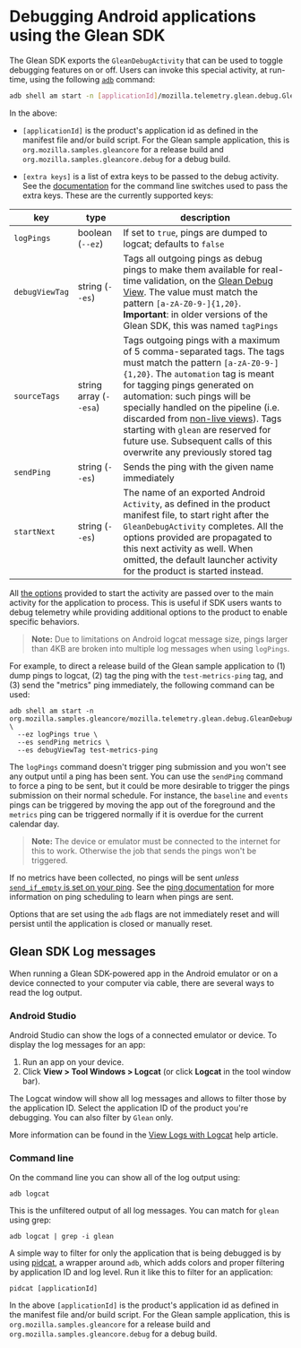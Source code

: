 # Debugging Android applications using the Glean SDK

The Glean SDK exports the `GleanDebugActivity` that can be used to toggle debugging features on or off.
Users can invoke this special activity, at run-time, using the following [`adb`](https://developer.android.com/studio/command-line/adb) command:

```bash
adb shell am start -n [applicationId]/mozilla.telemetry.glean.debug.GleanDebugActivity [extra keys]
```

In the above:

- `[applicationId]` is the product's application id as defined in the manifest file and/or build script. For the Glean sample application, this is `org.mozilla.samples.gleancore` for a release build and `org.mozilla.samples.gleancore.debug` for a debug build.

- `[extra keys]` is a list of extra keys to be passed to the debug activity. See the [documentation](https://developer.android.com/studio/command-line/adb#IntentSpec) for the command line switches used to pass the extra keys. These are the currently supported keys:

|key|type|description|
|---|----|-----------|
| `logPings` | boolean (`--ez`)  | If set to `true`, pings are dumped to logcat; defaults to `false` |
| `debugViewTag` | string (`--es`)  | Tags all outgoing pings as debug pings to make them available for real-time validation, on the [Glean Debug View](./index.md#glean-debug-view). The value must match the pattern `[a-zA-Z0-9-]{1,20}`. **Important**: in older versions of the Glean SDK, this was named `tagPings` |
| `sourceTags` | string array (`--esa`)  | Tags outgoing pings with a maximum of 5 comma-separated tags. The tags must match the pattern `[a-zA-Z0-9-]{1,20}`. The `automation` tag is meant for tagging pings generated on automation: such pings will be specially handled on the pipeline (i.e. discarded from [non-live views](https://docs.telemetry.mozilla.org/cookbooks/bigquery/querying.html#table-layout-and-naming)). Tags starting with `glean` are reserved for future use. Subsequent calls of this overwrite any previously stored tag |
| `sendPing` | string (`--es`)  | Sends the ping with the given name immediately |
| `startNext` | string (`--es`)  | The name of an exported Android `Activity`, as defined in the product manifest file, to start right after the `GleanDebugActivity` completes. All the options provided are propagated to this next activity as well. When omitted, the default launcher activity for the product is started instead. |

All [the options](https://developer.android.com/studio/command-line/adb#am) provided to start the activity are passed over to the main activity for the application to process.
This is useful if SDK users wants to debug telemetry while providing additional options to the product to enable specific behaviors.  

> **Note:** Due to limitations on Android logcat message size, pings larger than 4KB are broken into multiple log messages when using `logPings`.

For example, to direct a release build of the Glean sample application to (1) dump pings to logcat, (2) tag the ping with the `test-metrics-ping` tag, and (3) send the "metrics" ping immediately, the following command can be used:

```shell
adb shell am start -n org.mozilla.samples.gleancore/mozilla.telemetry.glean.debug.GleanDebugActivity \
  --ez logPings true \
  --es sendPing metrics \
  --es debugViewTag test-metrics-ping
```

The `logPings` command doesn't trigger ping submission and you won't see any output until a ping has been sent. You can use the `sendPing` command to force a ping to be sent, but it could be more desirable to trigger the pings submission on their normal schedule. For instance, the `baseline` and `events` pings can be triggered by moving the app out of the foreground and the `metrics` ping can be triggered normally if it is overdue for the current calendar day.

> **Note:** The device or emulator must be connected to the internet for this to work. Otherwise the job that sends the pings won't be triggered.

If no metrics have been collected, no pings will be sent *unless* [`send_if_empty` is set on your ping](../pings/custom.md#defining-a-custom-ping). See the [ping documentation](../pings/index.md) for more information on ping scheduling to learn when pings are sent.

Options that are set using the `adb` flags are not immediately reset and will
persist until the application is closed or manually reset.

## Glean SDK Log messages

When running a Glean SDK-powered app in the Android emulator or on a device connected to your computer via cable, there are several ways to read the log output.

### Android Studio

Android Studio can show the logs of a connected emulator or device.
To display the log messages for an app:

1. Run an app on your device.
2. Click **View > Tool Windows > Logcat** (or click **Logcat** in the tool window bar).

The Logcat window will show all log messages and allows to filter those by the application ID.
Select the application ID of the product you're debugging.
You can also filter by `Glean` only.

More information can be found in the [View Logs with Logcat][] help article.

[View Logs with Logcat]: https://developer.android.com/studio/debug/am-logcat

### Command line

On the command line you can show all of the log output using:

```shell
adb logcat
```

This is the unfiltered output of all log messages.
You can match for `glean` using grep:

```shell
adb logcat | grep -i glean
```

A simple way to filter for only the application that is being debugged is by using [pidcat][], a wrapper around `adb`, which adds colors and proper filtering by application ID and log level.
Run it like this to filter for an application:

```shell
pidcat [applicationId]
```

In the above `[applicationId]` is the product's application id as defined in the manifest file and/or build script. For the Glean sample application, this is `org.mozilla.samples.gleancore` for a release build and `org.mozilla.samples.gleancore.debug` for a debug build.

[pidcat]: https://github.com/JakeWharton/pidcat
